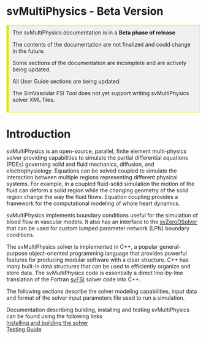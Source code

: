 # svMultiPhysics - Beta Version
<div style="background-color: #F0F0F0; padding: 10px; border: 1px solid #e6e600; border-left: 6px solid #e6e600">
The svMultiPhysics documentation is in a <b>Beta phase of release</b>. 

The contents of the documentation are not finalized and could change in the future.

Some sections of the documentation are incomplete and are actively being updated.

All User Guide sections are being updated. 

The SimVascular FSI Tool does not yet support writing svMultiPhysics solver XML files.

</div>

# Introduction 

svMultiPhysics is an open-source, parallel, finite element multi-physics solver providing capabilities to simulate 
the partial differential equations (PDEs) governing solid and fluid mechanics, diffusion, and electrophysiology. Equations 
can be solved coupled to simulate the interaction between multiple regions representing different physical systems. For example, 
in a coupled fluid-solid simulation the motion of the fluid can deform a solid region while the changing geometry of the solid 
region change the way the fluid flows. Equation coupling provides a framework for the computational modeling of whole heart dynamics.

svMultiPhysics implements boundary conditions useful for the simulation of blood flow in vascular models. It also has an 
interface to the [svZeroDSolver](https://github.com/SimVascular/svZeroDSolver) that can be used for custom lumped parameter network 
(LPN) boundary conditions. 

The svMultiPhysics solver is implemented in C++, a popular general-purpose object-oriented programming language that provides powerful 
features for producing modular software with a clear structure. C++ has many built-in data structures that can be used to efficiently 
organize and store data. The svMultiPhysics code is essentially a direct line-by-line translation of the Fortran 
[svFSI](https://github.com/SimVascular/svFSI) solver code into C++. 

The following sections describe the solver modeling capabilities, input data and format of the solver input parameters file 
used to run a simulation.

Documentation describing building, installing and testing svMultiPhysics can be found using the following links 
<br> [Installing and building the solver](https://github.com/SimVascular/svMultiPhysics/blob/main/README.md)
<br> [Testing Guide](https://github.com/SimVascular/svMultiPhysics/blob/main/tests/README.md)



